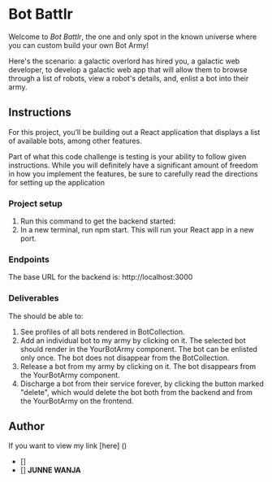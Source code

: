 # Bot Battlr

Welcome to *Bot Battlr*, the one and only spot in the known universe where you
can custom build your own Bot Army!

Here's the scenario: a galactic overlord has hired you, a galactic web developer, to develop a galactic web app that will allow them to browse through a list of robots, view a robot's details, and, enlist a bot into their army.

## Instructions

For this project, you’ll be building out a React application that displays a list of available bots, among other features.

Part of what this code challenge is testing is your ability to follow given instructions. While you will definitely have a significant amount of freedom in how you implement the features, be sure to carefully read the directions for setting up the application

### Project setup


1. Run this command to get the backend started: 
2. In a new terminal, run npm start. This will run your React app in a new port.

### Endpoints

The base URL for the backend is: http://localhost:3000

### Deliverables
The should be able to:


1. See profiles of all bots rendered in BotCollection.
2. Add an individual bot to my army by clicking on it. The selected bot should render in the YourBotArmy component. The bot can be enlisted only once. The bot does not disappear from the BotCollection.
3. Release a bot from my army by clicking on it. The bot disappears from the YourBotArmy component.
4. Discharge a bot from their service forever, by clicking the button marked "delete", which would delete the bot both from the backend and from the YourBotArmy on the frontend.


 ## Author 

  If you want to view my link [here] ()
- []
- []
          **JUNNE WANJA**
 
